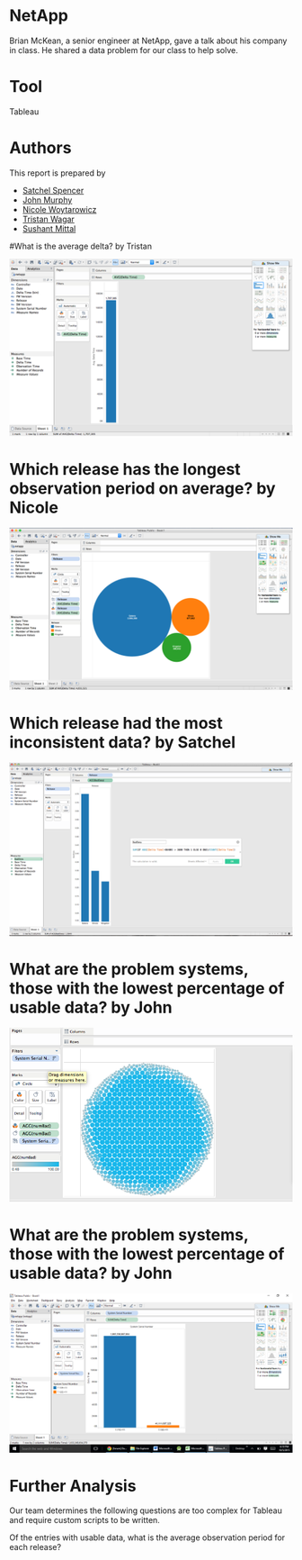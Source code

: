 # NetApp

Brian McKean, a senior engineer at NetApp, gave a talk about his company in class.
He shared a data problem for our class to help solve.

# Tool
Tableau

# Authors

This report is prepared by
* [Satchel Spencer](https://github.com/satchelspencer)
* [John Murphy](https://github.com/johnmurph27)
* [Nicole Woytarowicz](https://github.com/nicolele)
* [Tristan Wagar](https://github.com/twagar95)
* [Sushant Mittal](https://github.com/sumi6109)

#What is the average delta? by Tristan


![screenshot](avgdelta.png)
# Which release has the longest observation period on average? by Nicole
 


![screenshot](avgdeltas_NIC.png)
# Which release had the most inconsistent data? by Satchel



![screenshot](satchel.png)
# What are the problem systems, those with the lowest percentage of usable data? by John



![screenshot](john.png)
# What are the problem systems, those with the lowest percentage of usable data? by John



![screenshot](sushant.png)
# Further Analysis

Our team determines the following questions are too complex for Tableau and require custom scripts to be written.

Of the entries with usable data, what is the average observation period for each release?